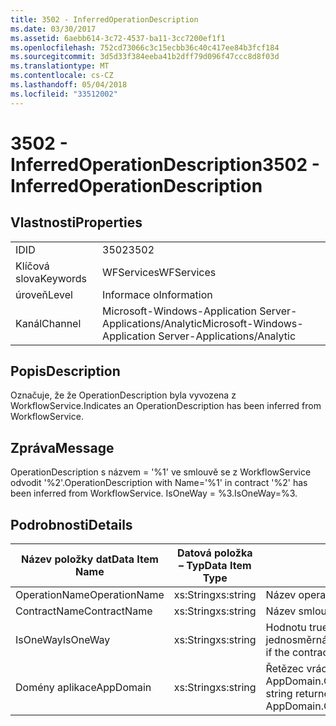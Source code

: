 ```yaml
---
title: 3502 - InferredOperationDescription
ms.date: 03/30/2017
ms.assetid: 6aebb614-3c72-4537-ba11-3cc7200ef1f1
ms.openlocfilehash: 752cd73066c3c15ecbb36c40c417ee84b3fcf184
ms.sourcegitcommit: 3d5d33f384eeba41b2dff79d096f47ccc8d8f03d
ms.translationtype: MT
ms.contentlocale: cs-CZ
ms.lasthandoff: 05/04/2018
ms.locfileid: "33512002"
---
```

# <a name="3502---inferredoperationdescription"></a><span data-ttu-id="aed2e-102">3502 - InferredOperationDescription</span><span class="sxs-lookup"><span data-stu-id="aed2e-102">3502 - InferredOperationDescription</span></span>
## <a name="properties"></a><span data-ttu-id="aed2e-103">Vlastnosti</span><span class="sxs-lookup"><span data-stu-id="aed2e-103">Properties</span></span>  
  
|||  
|-|-|  
|<span data-ttu-id="aed2e-104">ID</span><span class="sxs-lookup"><span data-stu-id="aed2e-104">ID</span></span>|<span data-ttu-id="aed2e-105">3502</span><span class="sxs-lookup"><span data-stu-id="aed2e-105">3502</span></span>|  
|<span data-ttu-id="aed2e-106">Klíčová slova</span><span class="sxs-lookup"><span data-stu-id="aed2e-106">Keywords</span></span>|<span data-ttu-id="aed2e-107">WFServices</span><span class="sxs-lookup"><span data-stu-id="aed2e-107">WFServices</span></span>|  
|<span data-ttu-id="aed2e-108">úroveň</span><span class="sxs-lookup"><span data-stu-id="aed2e-108">Level</span></span>|<span data-ttu-id="aed2e-109">Informace o</span><span class="sxs-lookup"><span data-stu-id="aed2e-109">Information</span></span>|  
|<span data-ttu-id="aed2e-110">Kanál</span><span class="sxs-lookup"><span data-stu-id="aed2e-110">Channel</span></span>|<span data-ttu-id="aed2e-111">Microsoft-Windows-Application Server-Applications/Analytic</span><span class="sxs-lookup"><span data-stu-id="aed2e-111">Microsoft-Windows-Application Server-Applications/Analytic</span></span>|  
  
## <a name="description"></a><span data-ttu-id="aed2e-112">Popis</span><span class="sxs-lookup"><span data-stu-id="aed2e-112">Description</span></span>  
 <span data-ttu-id="aed2e-113">Označuje, že že OperationDescription byla vyvozena z WorkflowService.</span><span class="sxs-lookup"><span data-stu-id="aed2e-113">Indicates an OperationDescription has been inferred from WorkflowService.</span></span>  
  
## <a name="message"></a><span data-ttu-id="aed2e-114">Zpráva</span><span class="sxs-lookup"><span data-stu-id="aed2e-114">Message</span></span>  
 <span data-ttu-id="aed2e-115">OperationDescription s názvem = '%1' ve smlouvě se z WorkflowService odvodit '%2'.</span><span class="sxs-lookup"><span data-stu-id="aed2e-115">OperationDescription with Name='%1' in contract '%2' has been inferred from WorkflowService.</span></span> <span data-ttu-id="aed2e-116">IsOneWay = %3.</span><span class="sxs-lookup"><span data-stu-id="aed2e-116">IsOneWay=%3.</span></span>  
  
## <a name="details"></a><span data-ttu-id="aed2e-117">Podrobnosti</span><span class="sxs-lookup"><span data-stu-id="aed2e-117">Details</span></span>  
  
|<span data-ttu-id="aed2e-118">Název položky dat</span><span class="sxs-lookup"><span data-stu-id="aed2e-118">Data Item Name</span></span>|<span data-ttu-id="aed2e-119">Datová položka – Typ</span><span class="sxs-lookup"><span data-stu-id="aed2e-119">Data Item Type</span></span>|<span data-ttu-id="aed2e-120">Popis</span><span class="sxs-lookup"><span data-stu-id="aed2e-120">Description</span></span>|  
|--------------------|--------------------|-----------------|  
|<span data-ttu-id="aed2e-121">OperationName</span><span class="sxs-lookup"><span data-stu-id="aed2e-121">OperationName</span></span>|<span data-ttu-id="aed2e-122">xs:String</span><span class="sxs-lookup"><span data-stu-id="aed2e-122">xs:string</span></span>|<span data-ttu-id="aed2e-123">Název operace.</span><span class="sxs-lookup"><span data-stu-id="aed2e-123">The name of the operation.</span></span>|  
|<span data-ttu-id="aed2e-124">ContractName</span><span class="sxs-lookup"><span data-stu-id="aed2e-124">ContractName</span></span>|<span data-ttu-id="aed2e-125">xs:String</span><span class="sxs-lookup"><span data-stu-id="aed2e-125">xs:string</span></span>|<span data-ttu-id="aed2e-126">Název smlouvy.</span><span class="sxs-lookup"><span data-stu-id="aed2e-126">The name of the contract.</span></span>|  
|<span data-ttu-id="aed2e-127">IsOneWay</span><span class="sxs-lookup"><span data-stu-id="aed2e-127">IsOneWay</span></span>|<span data-ttu-id="aed2e-128">xs:String</span><span class="sxs-lookup"><span data-stu-id="aed2e-128">xs:string</span></span>|<span data-ttu-id="aed2e-129">Hodnotu true nebo False indikující, pokud je jednosměrná kontrakt.</span><span class="sxs-lookup"><span data-stu-id="aed2e-129">True or False indicating if the contract is one-way.</span></span>|  
|<span data-ttu-id="aed2e-130">Domény aplikace</span><span class="sxs-lookup"><span data-stu-id="aed2e-130">AppDomain</span></span>|<span data-ttu-id="aed2e-131">xs:String</span><span class="sxs-lookup"><span data-stu-id="aed2e-131">xs:string</span></span>|<span data-ttu-id="aed2e-132">Řetězec vrácený AppDomain.CurrentDomain.FriendlyName.</span><span class="sxs-lookup"><span data-stu-id="aed2e-132">The string returned by AppDomain.CurrentDomain.FriendlyName.</span></span>|
